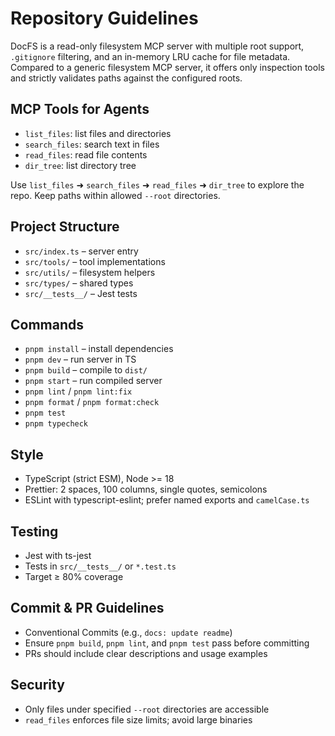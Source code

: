# Repository Guidelines

DocFS is a read-only filesystem MCP server with multiple root support, `.gitignore` filtering, and an
in-memory LRU cache for file metadata. Compared to a generic filesystem MCP server, it offers only
inspection tools and strictly validates paths against the configured roots.

## MCP Tools for Agents

- `list_files`: list files and directories
- `search_files`: search text in files
- `read_files`: read file contents
- `dir_tree`: list directory tree

Use `list_files` ➜ `search_files` ➜ `read_files` ➜ `dir_tree` to explore the repo. Keep paths within allowed `--root` directories.

## Project Structure

- `src/index.ts` – server entry
- `src/tools/` – tool implementations
- `src/utils/` – filesystem helpers
- `src/types/` – shared types
- `src/__tests__/` – Jest tests

## Commands

- `pnpm install` – install dependencies
- `pnpm dev` – run server in TS
- `pnpm build` – compile to `dist/`
- `pnpm start` – run compiled server
- `pnpm lint` / `pnpm lint:fix`
- `pnpm format` / `pnpm format:check`
- `pnpm test`
- `pnpm typecheck`

## Style

- TypeScript (strict ESM), Node >= 18
- Prettier: 2 spaces, 100 columns, single quotes, semicolons
- ESLint with typescript-eslint; prefer named exports and `camelCase.ts`

## Testing

- Jest with ts-jest
- Tests in `src/__tests__/` or `*.test.ts`
- Target ≥ 80% coverage

## Commit & PR Guidelines

- Conventional Commits (e.g., `docs: update readme`)
- Ensure `pnpm build`, `pnpm lint`, and `pnpm test` pass before committing
- PRs should include clear descriptions and usage examples

## Security

- Only files under specified `--root` directories are accessible
- `read_files` enforces file size limits; avoid large binaries
